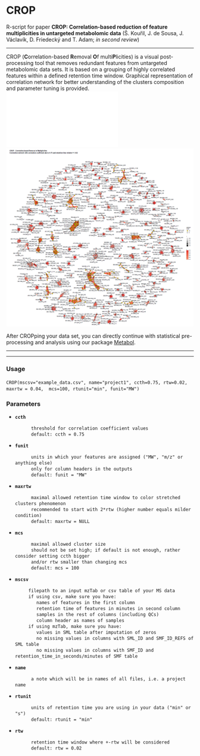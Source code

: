 # CROP
R-script for paper **CROP: Correlation-based reduction of feature multiplicities in untargeted metabolomic data** (Š. Kouřil, J. de Sousa, J. Václavík, D. Friedecký and T. Adam; *in second review*)
***

CROP (**C**orrelation-based **R**emoval **O**f multi**P**licities) is a visual post-processing tool that removes redundant features from untargeted metabolomic data sets. It is based on a grouping of highly correlated features within a defined retention time window. Graphical representation of correlation network for better understanding of the clusters composition and parameter tuning is provided.
![CROPped example data - correlation network](example_data_CROPped_ccth_0.75_rtw+-0.02_correlation_network.pdf)
![CROPped example data - correlation network](Example_correlation_network.PNG)

After CROPping your data set, you can directly continue with statistical pre-processing and analysis using our package [Metabol](https://github.com/AlzbetaG/Metabol).
***

***

### Usage
```CROP(mscsv="example_data.csv", name="project1", ccth=0.75, rtw=0.02, maxrtw = 0.04,  mcs=100, rtunit="min", funit="MW")```

### Parameters
* __`ccth`__

            threshold for correlation coefficient values
            default: ccth = 0.75

* __`funit`__
            
            units in which your features are assigned ("MW", "m/z" or anything else)
            only for column headers in the outputs
            default: funit = "MW"

* __`maxrtw`__

            maximal allowed retention time window to color stretched clusters phenomenon
            recommended to start with 2*rtw (higher number equals milder condition)
            default: maxrtw = NULL

* __`mcs`__

            maximal allowed cluster size
            should not be set high; if default is not enough, rather consider setting ccth bigger 
            and/or rtw smaller than changing mcs 
            default: mcs = 100

* __`mscsv`__

           filepath to an input mzTab or csv table of your MS data 
           if using csv, make sure you have:
              names of features in the first column
              retention time of features in minutes in second column
              samples in the rest of columns (including QCs)
              column header as names of samples
           if using mzTab, make sure you have:
              values in SML table after imputation of zeros
              no missing values in columns with SML_ID and SMF_ID_REFS of SML table
              no missing values in columns with SMF_ID and retention_time_in_seconds/minutes of SMF table

* __`name`__

            a note which will be in names of all files, i.e. a project name

* __`rtunit`__  

            units of retention time you are using in your data ("min" or "s")
            default: rtunit = "min"

* __`rtw`__     

            retention time window where +-rtw will be considered
            default: rtw = 0.02
